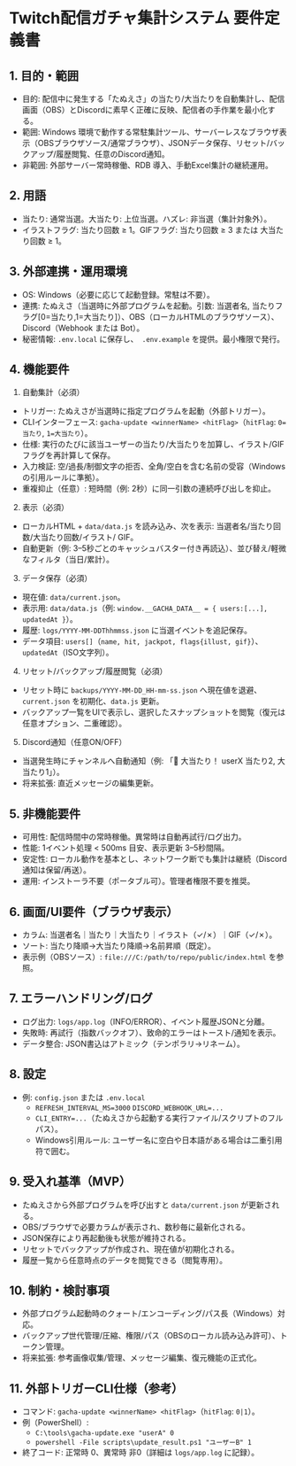 # Twitch配信ガチャ集計システム 要件定義書

## 1. 目的・範囲
- 目的: 配信中に発生する「たぬえさ」の当たり/大当たりを自動集計し、配信画面（OBS）とDiscordに素早く正確に反映、配信者の手作業を最小化する。
- 範囲: Windows 環境で動作する常駐集計ツール、サーバーレスなブラウザ表示（OBSブラウザソース/通常ブラウザ）、JSONデータ保存、リセット/バックアップ/履歴閲覧、任意のDiscord通知。
- 非範囲: 外部サーバー常時稼働、RDB 導入、手動Excel集計の継続運用。

## 2. 用語
- 当たり: 通常当選。大当たり: 上位当選。ハズレ: 非当選（集計対象外）。
- イラストフラグ: 当たり回数 ≥ 1。GIFフラグ: 当たり回数 ≥ 3 または 大当たり回数 ≥ 1。

## 3. 外部連携・運用環境
- OS: Windows（必要に応じて起動登録。常駐は不要）。
- 連携: たぬえさ（当選時に外部プログラムを起動。引数: 当選者名, 当たりフラグ[0=当たり,1=大当たり]）、OBS（ローカルHTMLのブラウザソース）、Discord（Webhook または Bot）。
- 秘密情報: `.env.local` に保存し、` .env.example` を提供。最小権限で発行。

## 4. 機能要件
1) 自動集計（必須）
- トリガー: たぬえさが当選時に指定プログラムを起動（外部トリガー）。
- CLIインターフェース: `gacha-update <winnerName> <hitFlag>`（`hitFlag`: `0=当たり`, `1=大当たり`）。
- 仕様: 実行のたびに該当ユーザーの当たり/大当たりを加算し、イラスト/GIFフラグを再計算して保存。
- 入力検証: 空/過長/制御文字の拒否、全角/空白を含む名前の受容（Windowsの引用ルールに準拠）。
- 重複抑止（任意）: 短時間（例: 2秒）に同一引数の連続呼び出しを抑止。

2) 表示（必須）
- ローカルHTML + `data/data.js` を読み込み、次を表示: 当選者名/当たり回数/大当たり回数/イラスト/ GIF。
- 自動更新（例: 3–5秒ごとのキャッシュバスター付き再読込）、並び替え/軽微なフィルタ（当日/累計）。

3) データ保存（必須）
- 現在値: `data/current.json`。
- 表示用: `data/data.js`（例: `window.__GACHA_DATA__ = { users:[...], updatedAt }`）。
- 履歴: `logs/YYYY-MM-DDThhmmss.json` に当選イベントを追記保存。
 - データ項目: `users[]`（`name, hit, jackpot, flags{illust, gif}`）、`updatedAt`（ISO文字列）。

4) リセット/バックアップ/履歴閲覧（必須）
- リセット時に `backups/YYYY-MM-DD_HH-mm-ss.json` へ現在値を退避、`current.json` を初期化、`data.js` 更新。
- バックアップ一覧をUIで表示し、選択したスナップショットを閲覧（復元は任意オプション、二重確認）。

5) Discord通知（任意ON/OFF）
- 当選発生時にチャンネルへ自動通知（例: 「🎉 大当たり！ userX 当たり2, 大当たり1」）。
- 将来拡張: 直近メッセージの編集更新。

## 5. 非機能要件
- 可用性: 配信時間中の常時稼働。異常時は自動再試行/ログ出力。
- 性能: 1イベント処理 < 500ms 目安、表示更新 3–5秒間隔。
- 安定性: ローカル動作を基本とし、ネットワーク断でも集計は継続（Discord通知は保留/再送）。
- 運用: インストーラ不要（ポータブル可）。管理者権限不要を推奨。

## 6. 画面/UI要件（ブラウザ表示）
- カラム: 当選者名｜当たり｜大当たり｜イラスト（✓/✗）｜GIF（✓/✗）。
- ソート: 当たり降順→大当たり降順→名前昇順（既定）。
- 表示例（OBSソース）: `file:///C:/path/to/repo/public/index.html` を参照。

## 7. エラーハンドリング/ログ
- ログ出力: `logs/app.log`（INFO/ERROR）、イベント履歴JSONと分離。
- 失敗時: 再試行（指数バックオフ）、致命的エラーはトースト/通知を表示。
- データ整合: JSON書込はアトミック（テンポラリ→リネーム）。

## 8. 設定
- 例: `config.json` または `.env.local`
  - `REFRESH_INTERVAL_MS=3000` `DISCORD_WEBHOOK_URL=...`
  - `CLI_ENTRY=...`（たぬえさから起動する実行ファイル/スクリプトのフルパス）。
  - Windows引用ルール: ユーザー名に空白や日本語がある場合は二重引用符で囲む。

## 9. 受入れ基準（MVP）
- たぬえさから外部プログラムを呼び出すと `data/current.json` が更新される。
- OBS/ブラウザで必要カラムが表示され、数秒毎に最新化される。
- JSON保存により再起動後も状態が維持される。
- リセットでバックアップが作成され、現在値が初期化される。
- 履歴一覧から任意時点のデータを閲覧できる（閲覧専用）。

## 10. 制約・検討事項
- 外部プログラム起動時のクォート/エンコーディング/パス長（Windows）対応。
- バックアップ世代管理/圧縮、権限/パス（OBSのローカル読み込み許可）、トークン管理。
- 将来拡張: 参考画像収集/管理、メッセージ編集、復元機能の正式化。

## 11. 外部トリガーCLI仕様（参考）
- コマンド: `gacha-update <winnerName> <hitFlag>`（`hitFlag`: `0|1`）。
- 例（PowerShell）:
  - `C:\tools\gacha-update.exe "userA" 0`
  - `powershell -File scripts\update_result.ps1 "ユーザーB" 1`
- 終了コード: 正常時 0、異常時 非0（詳細は `logs/app.log` に記録）。
